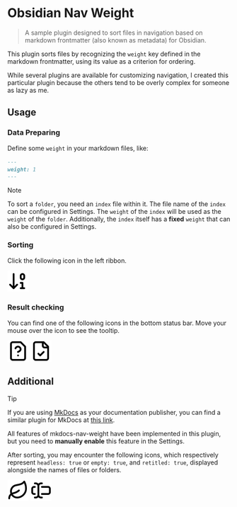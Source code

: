 # Obsidian Nav Weight

> A sample plugin designed to sort files in navigation based on markdown frontmatter (also known as metadata) for Obsidian.

This plugin sorts files by recognizing the `weight` key defined in the markdown frontmatter, using its value as a criterion for ordering.

While several plugins are available for customizing navigation, I created this particular plugin because the others tend to be overly complex for someone as lazy as me.

## Usage

### Data Preparing

Define some `weight` in your markdown files, like:
``` markdown
---
weight: 1
---
```

>[!NOTE]
>
> To sort a `folder`, you need an `index` file within it. The file name of the `index` can be configured in Settings. The `weight` of the `index` will be used as the `weight` of the `folder`. Additionally, the `index` itself has a **fixed** `weight` that can also be configured in Settings.


### Sorting

Click the following icon in the left ribbon.

![](./assets/sort-icon.svg)

### Result checking

You can find one of the following icons in the bottom status bar. Move your mouse over the icon to see the tooltip.

![](./assets/question-icon.svg)
![](./assets/check-icon.svg)

## Additional

> [!TIP]
> If you are using [MkDocs](https://www.mkdocs.org/) as your documentation publisher, you can find a similar plugin for MkDocs at [this link](https://github.com/shu307/mkdocs-nav-weight).

All features of mkdocs-nav-weight have been implemented in this plugin, but you need to **manually enable** this feature in the Settings.

After sorting, you may encounter the following icons, which respectively represent `headless: true` or `empty: true`, and `retitled: true`, displayed alongside the names of files or folders.

![](./assets/leaf.svg) ![](./assets/text-cursor-input.svg)